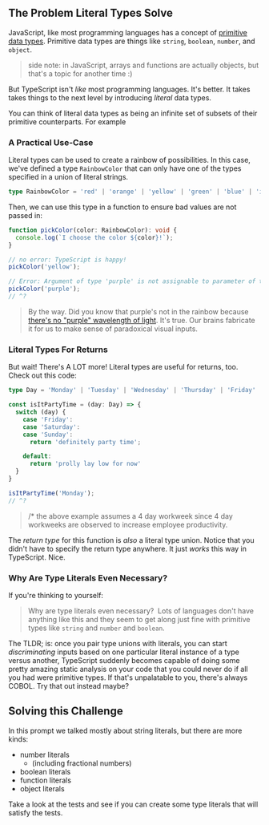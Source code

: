 ## The Problem Literal Types Solve

JavaScript, like most programming languages has a concept of [primitive data types](https://boboweike.cn/challenge/primitive-data-types).  Primitive data types are things like `string`, `boolean`, `number`, and `object`.

> side note: in JavaScript, arrays and functions are actually objects, but that's a topic for another time :)

But TypeScript isn't _like_ most programming languages.  It's better.  It takes takes things to the next level by introducing _literal_ data types.

You can think of literal data types as being an infinite set of subsets of their primitive counterparts.  For example

### A Practical Use-Case

Literal types can be used to create a rainbow of possibilities.  In this case, we've defined a type `RainbowColor` that can only have one of the types specified in a union of literal strings.

```ts
type RainbowColor = 'red' | 'orange' | 'yellow' | 'green' | 'blue' | 'indigo' | 'violet';
```

Then, we can use this type in a function to ensure bad values are not passed in:

```ts
function pickColor(color: RainbowColor): void {
  console.log(`I choose the color ${color}!`);
}

// no error: TypeScript is happy!
pickColor('yellow');

// Error: Argument of type 'purple' is not assignable to parameter of type 'RainbowColor'.
pickColor('purple');
// ^?
```

> By the way.  Did you know that purple's not in the rainbow because [there's no "purple" wavelength of light](https://www.youtube.com/results?search_query=purple+is+not+a+color).  It's true.  Our brains fabricate it for us to make sense of paradoxical visual inputs.

### Literal Types For Returns

But wait! There's A LOT more!  Literal types are useful for returns, too.  Check out this code:

```ts
type Day = 'Monday' | 'Tuesday' | 'Wednesday' | 'Thursday' | 'Friday' | 'Saturday' | 'Sunday';

const isItPartyTime = (day: Day) => {
  switch (day) {
    case 'Friday':
    case 'Saturday':
    case 'Sunday':
      return 'definitely party time';

    default:
      return 'prolly lay low for now'
  }
}

isItPartyTime('Monday');
// ^?
```

> /* the above example assumes a 4 day workweek since 4 day workweeks are observed to increase employee productivity.

The _return type_ for this function is _also_ a literal type union.  Notice that you didn't have to specify the return type anywhere.  It just _works_ this way in TypeScript.  Nice.

### Why Are Type Literals Even Necessary?

If you're thinking to yourself:

> Why are type literals even necessary?  Lots of languages don't have anything like this and they seem to get along just fine with primitive types like `string` and `number` and `boolean`.

The TLDR; is: once you pair type unions with literals, you can start _discriminating_ inputs based on one particular literal instance of a type versus another, TypeScript suddenly becomes capable of doing some pretty amazing static analysis on your code that you could never do if all you had were primitive types.  If that's unpalatable to you, there's always COBOL.  Try that out instead maybe?

## Solving this Challenge

In this prompt we talked mostly about string literals, but there are more kinds:

- number literals
  - (including fractional numbers)
- boolean literals
- function literals
- object literals

Take a look at the tests and see if you can create some type literals that will satisfy the tests.

